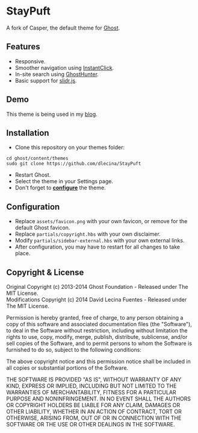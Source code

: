# StayPuft

A fork of Casper, the default theme for [Ghost](https://github.com/tryghost/ghost/).

## Features

* Responsive.
* Smoother navigation using [InstantClick](https://github.com/dieulot/instantclick).
* In-site search using [GhostHunter](https://github.com/i11ume/ghostHunter).
* Basic support for [slidr.js](https://github.com/bchanx/slidr).

## Demo

This theme is being used in my [blog](http://davidlecina.com/).

## Installation

* Clone this repository on your themes folder:

```
cd ghost/content/themes
sudo git clone https://github.com/dlecina/StayPuft
```

* Restart Ghost.
* Select the theme in your Settings page.
* Don't forget to **[configure](#configuration)** the theme.

## Configuration

* Replace `assets/favicon.png` with your own favicon, or remove for the default Ghost favicon.
* Replace `partials/copyright.hbs` with your own disclaimer.
* Modify `partials/sidebar-external.hbs` with your own external links.
* After configuration, you may have to restart for all changes to take place.

## Copyright & License

Original Copyright (c) 2013-2014 Ghost Foundation - Released under The MIT License.  
Modifications Copyright (c) 2014 David Lecina Fuentes - Released under The MIT License.

Permission is hereby granted, free of charge, to any person obtaining a copy of this software and associated documentation files (the "Software"), to deal in the Software without restriction, including without limitation the rights to use, copy, modify, merge, publish, distribute, sublicense, and/or sell copies of the Software, and to permit persons to whom the Software is furnished to do so, subject to the following conditions:

The above copyright notice and this permission notice shall be included in all copies or substantial portions of the Software.

THE SOFTWARE IS PROVIDED "AS IS", WITHOUT WARRANTY OF ANY KIND, EXPRESS OR IMPLIED, INCLUDING BUT NOT LIMITED TO THE WARRANTIES OF MERCHANTABILITY, FITNESS FOR A PARTICULAR PURPOSE AND
NONINFRINGEMENT. IN NO EVENT SHALL THE AUTHORS OR COPYRIGHT HOLDERS BE LIABLE FOR ANY CLAIM, DAMAGES OR OTHER LIABILITY, WHETHER IN AN ACTION OF CONTRACT, TORT OR OTHERWISE, ARISING FROM, OUT OF OR IN CONNECTION WITH THE SOFTWARE OR THE USE OR OTHER DEALINGS IN THE SOFTWARE.
